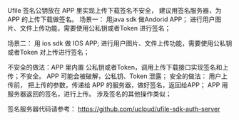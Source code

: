   Ufile 签名公钥放在 APP 里实现上传下载签名不安全， 建议用签名服务器，为APP 的上传下载做签名。
  场景一：
    用java sdk 做Andorid APP； 进行用户图片、文件上传功能，需要使用公私钥或者Token 进行签名； 
  
  场景二：
    用 ios sdk 做 IOS APP;  进行用户图片、文件上传功能，需要使用公私钥或者Token 对上传进行签名；

  不安全的做法：APP 里内置 公私钥或者Token，调用上传下载接口实现签名和上传；不安全。 APP 可能会被破解，公私钥、Token 泄露；
  安全的做法： 用户上传前， 把上传的参数，传递给 APP 的服务器，做好签名，返回给APP； APP 用服务器返回的签名，进行上传。
               涉及签名的其他操作类似；
  
  签名服务器代码请参考： https://github.com/ucloud/ufile-sdk-auth-server
